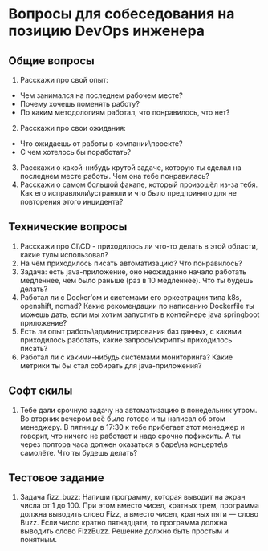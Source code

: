 Вопросы для собеседования на позицию DevOps инженера
====================================================

## Общие вопросы

  1. Расскажи про свой опыт: 
  * Чем занимался на последнем рабочем месте?
  * Почему хочешь поменять работу?
  * По каким методологиям работал, что понравилось, что нет?
  2. Расскажи про свои ожидания:
  * Что ожидаешь от работы в компании\проекте?
  * С чем хотелось бы поработать?
  3. Расскажи о какой-нибудь крутой задаче, которую ты сделал на последнем месте работы. Чем она тебе понравилась?
  4. Расскажи о самом большой факапе, который произошёл из-за тебя. Как его исправляли\устраняли и что было предпринято для не повторения этого инцидента?

## Технические вопросы

  1. Расскажи про CI\CD - приходилось ли что-то делать в этой области, какие тулы использовал?
  2. На чём приходилось писать автоматизацию? Что понравилось?
  3. Задача: есть java-приложение, оно неожиданно начало работать медленнее, чем было раньше (раз в 10 медленнее). Что ты будешь делать?
  4. Работал ли с Docker’ом и системами его оркестрации типа k8s, openshift, nomad? Какие рекомендации по написанию Dockerfile ты можешь дать, если мы хотим запустить в контейнере java springboot приложение?
  5. Есть ли опыт работы\администрирования баз данных, с какими приходилось работать, какие запросы\скрипты приходилось писать?
  6. Работал ли с какими-нибудь системами мониторинга? Какие метрики ты бы стал собирать для java-приложения?

## Софт скилы

  1. Тебе дали срочную задачу на автоматизацию в понедельник утром. Во вторник вечером всё было готово и ты написал об этом менеджеру. В пятницу в 17:30 к тебе прибегает этот менеджер и говорит, что ничего не работает и надо срочно пофиксить. А ты через полтора часа должен оказаться в баре\на концерте\в самолёте. Что ты будешь делать?

## Тестовое задание

  1. Задача fizz_buzz: Напиши программу, которая выводит на экран числа от 1 до 100. При этом вместо чисел, кратных трем, программа должна выводить слово Fizz, а вместо чисел, кратных пяти — слово Buzz. Если число кратно пятнадцати, то программа должна выводить слово FizzBuzz. Решение должно быть простым и понятным.
